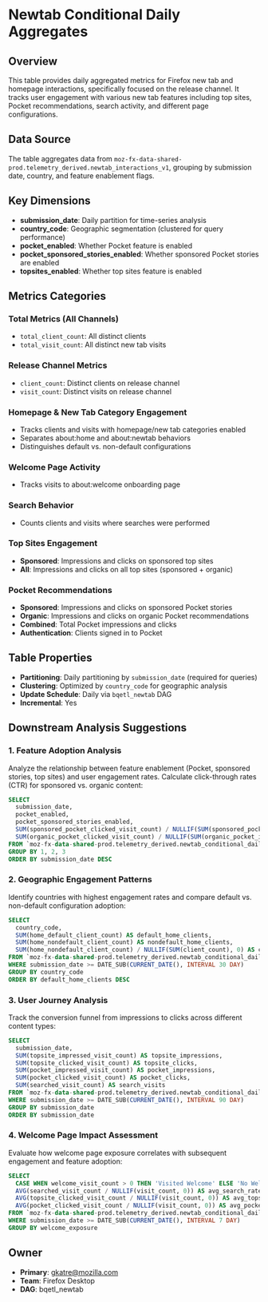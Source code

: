 # Newtab Conditional Daily Aggregates

## Overview

This table provides daily aggregated metrics for Firefox new tab and homepage interactions, specifically focused on the release channel. It tracks user engagement with various new tab features including top sites, Pocket recommendations, search activity, and different page configurations.

## Data Source

The table aggregates data from `moz-fx-data-shared-prod.telemetry_derived.newtab_interactions_v1`, grouping by submission date, country, and feature enablement flags.

## Key Dimensions

- **submission_date**: Daily partition for time-series analysis
- **country_code**: Geographic segmentation (clustered for query performance)
- **pocket_enabled**: Whether Pocket feature is enabled
- **pocket_sponsored_stories_enabled**: Whether sponsored Pocket stories are enabled
- **topsites_enabled**: Whether top sites feature is enabled

## Metrics Categories

### Total Metrics (All Channels)
- `total_client_count`: All distinct clients
- `total_visit_count`: All distinct new tab visits

### Release Channel Metrics
- `client_count`: Distinct clients on release channel
- `visit_count`: Distinct visits on release channel

### Homepage & New Tab Category Engagement
- Tracks clients and visits with homepage/new tab categories enabled
- Separates about:home and about:newtab behaviors
- Distinguishes default vs. non-default configurations

### Welcome Page Activity
- Tracks visits to about:welcome onboarding page

### Search Behavior
- Counts clients and visits where searches were performed

### Top Sites Engagement
- **Sponsored**: Impressions and clicks on sponsored top sites
- **All**: Impressions and clicks on all top sites (sponsored + organic)

### Pocket Recommendations
- **Sponsored**: Impressions and clicks on sponsored Pocket stories
- **Organic**: Impressions and clicks on organic Pocket recommendations
- **Combined**: Total Pocket impressions and clicks
- **Authentication**: Clients signed in to Pocket

## Table Properties

- **Partitioning**: Daily partitioning by `submission_date` (required for queries)
- **Clustering**: Optimized by `country_code` for geographic analysis
- **Update Schedule**: Daily via `bqetl_newtab` DAG
- **Incremental**: Yes

## Downstream Analysis Suggestions

### 1. Feature Adoption Analysis
Analyze the relationship between feature enablement (Pocket, sponsored stories, top sites) and user engagement rates. Calculate click-through rates (CTR) for sponsored vs. organic content:

```sql
SELECT 
  submission_date,
  pocket_enabled,
  pocket_sponsored_stories_enabled,
  SUM(sponsored_pocket_clicked_visit_count) / NULLIF(SUM(sponsored_pocket_impressed_visit_count), 0) AS sponsored_ctr,
  SUM(organic_pocket_clicked_visit_count) / NULLIF(SUM(organic_pocket_impressed_visit_count), 0) AS organic_ctr
FROM `moz-fx-data-shared-prod.telemetry_derived.newtab_conditional_daily_aggregates_v1`
GROUP BY 1, 2, 3
ORDER BY submission_date DESC
```

### 2. Geographic Engagement Patterns
Identify countries with highest engagement rates and compare default vs. non-default configuration adoption:

```sql
SELECT 
  country_code,
  SUM(home_default_client_count) AS default_home_clients,
  SUM(home_nondefault_client_count) AS nondefault_home_clients,
  SUM(home_nondefault_client_count) / NULLIF(SUM(client_count), 0) AS customization_rate
FROM `moz-fx-data-shared-prod.telemetry_derived.newtab_conditional_daily_aggregates_v1`
WHERE submission_date >= DATE_SUB(CURRENT_DATE(), INTERVAL 30 DAY)
GROUP BY country_code
ORDER BY default_home_clients DESC
```

### 3. User Journey Analysis
Track the conversion funnel from impressions to clicks across different content types:

```sql
SELECT 
  submission_date,
  SUM(topsite_impressed_visit_count) AS topsite_impressions,
  SUM(topsite_clicked_visit_count) AS topsite_clicks,
  SUM(pocket_impressed_visit_count) AS pocket_impressions,
  SUM(pocket_clicked_visit_count) AS pocket_clicks,
  SUM(searched_visit_count) AS search_visits
FROM `moz-fx-data-shared-prod.telemetry_derived.newtab_conditional_daily_aggregates_v1`
WHERE submission_date >= DATE_SUB(CURRENT_DATE(), INTERVAL 90 DAY)
GROUP BY submission_date
ORDER BY submission_date
```

### 4. Welcome Page Impact Assessment
Evaluate how welcome page exposure correlates with subsequent engagement and feature adoption:

```sql
SELECT 
  CASE WHEN welcome_visit_count > 0 THEN 'Visited Welcome' ELSE 'No Welcome Visit' END AS welcome_exposure,
  AVG(searched_visit_count / NULLIF(visit_count, 0)) AS avg_search_rate,
  AVG(topsite_clicked_visit_count / NULLIF(visit_count, 0)) AS avg_topsite_engagement,
  AVG(pocket_clicked_visit_count / NULLIF(visit_count, 0)) AS avg_pocket_engagement
FROM `moz-fx-data-shared-prod.telemetry_derived.newtab_conditional_daily_aggregates_v1`
WHERE submission_date >= DATE_SUB(CURRENT_DATE(), INTERVAL 7 DAY)
GROUP BY welcome_exposure
```

## Owner

- **Primary**: gkatre@mozilla.com
- **Team**: Firefox Desktop
- **DAG**: bqetl_newtab
